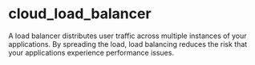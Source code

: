# cloud_load_balancer
A load balancer distributes user traffic across multiple instances of your applications. By spreading the load, load balancing reduces the risk that your applications experience performance issues.

